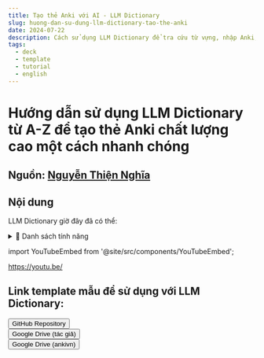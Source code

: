 ```yaml
---
title: Tạo thẻ Anki với AI - LLM Dictionary
slug: huong-dan-su-dung-llm-dictionary-tao-the-anki
date: 2024-07-22
description: Cách sử dụng LLM Dictionary để tra cứu từ vựng, nhập Anki, dịch văn bản, chuyển giọng nói và kiểm tra phát âm nhanh chóng.
tags:
  - deck
  - template
  - tutorial
  - english
---
```


# Hướng dẫn sử dụng LLM Dictionary từ A-Z để tạo thẻ Anki chất lượng cao một cách nhanh chóng

## Nguồn: [Nguyễn Thiện Nghĩa](https://www.facebook.com/groups/ankivocabulary/permalink/1664176637675320/)

## Nội dung

LLM Dictionary giờ đây đã có thể:

<details>
  <summary>📌 Danh sách tính năng</summary>

  1. **Hỗ trợ tra cứu từ vựng**
  2. **Nhập từ vựng vào Anki**
  3. **Dịch văn bản**
  4. **Chuyển văn bản thành giọng nói** (Pro Feature)
  5. **Kiểm tra phát âm** (Pro Feature)

</details>


import YouTubeEmbed from '@site/src/components/YouTubeEmbed';

<YouTubeEmbed videoId="r8CkAyYoF54" />https://youtu.be/


## Link template mẫu để sử dụng với LLM Dictionary:

<div style={{display: 'flex', justifyContent: 'left', gap: '20px'}}> <a href="https://github.com/Mrntn161/LLM-Dictionary-vn"> <button class="buttonPrimary" type="button">GitHub Repository</button> </a> </div>

<div style={{display: 'flex', justifyContent: 'left', gap: '20px'}}> <a href="https://drive.google.com/file/d/1ymN_4rVbgut0_-7SdCzWCvypinV1oSBQ/view"> <button class="buttonPrimary" type="button">Google Drive (tác giả)</button> </a> </div>

<div style={{display: 'flex', justifyContent: 'left', gap: '20px'}}> <a href="https://drive.google.com/file/d/1h-a4_qfScNttAqoZmN3g51Yi2hCDbIVG/view?usp=sharing"> <button class="buttonPrimary" type="button">Google Drive (ankivn)</button> </a> </div>